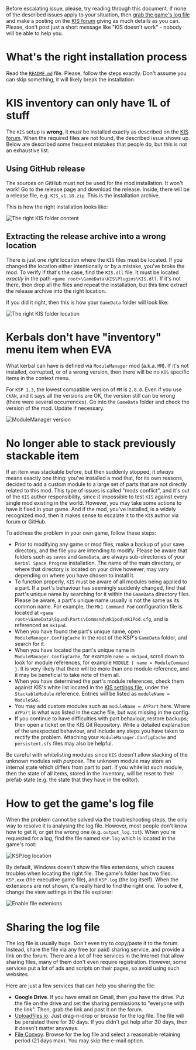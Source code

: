 Before escalating issue, please, try reading through this document. If none of the described issues apply to your situation, then [grab the game's log file](#how-to-get-the-games-log-file) and make a posting on the [KIS forum] giving as much details as you can. Please, don't post just a short message like "KIS doesn't work" - nobody will be able to help you.

# What's the right installation process

Read the [`README.md`](https://github.com/ihsoft/KIS/blob/master/README.md#how-to-install) file. Please, follow the steps exactly. Don't assume you can skip something, it will likely break the installation.

# KIS inventory can only have 1L of stuff

The `KIS` setup is __wrong__, it _must_ be installed exactly as described on the [KIS forum]. When the required files are not found, the described issue shows up. Below are described some frequent mistakes that people do, but this is not an exhaustive list.

## Using GitHub release

The sources on GitHub must _not_ be used for the mod installation. It won't work! Go to the release page and download the release. Inside, there will be a release file, e.g. `KIS_v1.18.zip`. This is the installation archive.

This is how the right installation looks like:

![The right KIS folder content](https://raw.githubusercontent.com/ihsoft/KIS/master/WikiImages/Screenshot-TheRighContent.PNG)

## Extracting the release archive into a wrong location

There is just one _right_ location where the `KIS` files must be located. If you changed the location either intentionally or by a mistake, you've broke the mod. To verify if that's the case, find the `KIS.dll` file. It must be located _exactly_ in the path `<game root>\GameData\KIS\Plugins\KIS.dll`. If it's not there, then drop all the files and repeat the installation, but this time extract the release archive into the right location.

If you did it right, then this is how your `GameData` folder will look like:

![The right KIS folder location](https://raw.githubusercontent.com/ihsoft/KIS/master/WikiImages/Screenshot-TheRighLocation.PNG)

# Kerbals don't have "inventory" menu item when EVA

What kerbal can have is defined via `ModuleManager` mod (a.k.a. `MM`). If it's not installed, corrupted, or of a wrong version, then there will be no `KIS` specific items in the context menu.

For `KSP 1.3`, the lowest compatible version of `MM` is `2.8.0`. Even if you use `CKAN`, and it says all the versions are OK, the version still can be wrong (there were several occurrences). Go into the `GameData` folder and check the version of the mod. Update if necessary.

![ModuleManager version](https://raw.githubusercontent.com/ihsoft/KIS/master/WikiImages/Screenshot-ModuleMangerCheck.png)

# No longer able to stack previously stackable item

If an item was stackable before, but then suddenly stopped, it _always_ means exactly one thing: you've installed a mod that, for its own reasons, decided to add a custom module to a large set of parts that are not directly related to this mod. This type of issues is called "mods conflict", and it's out of the `KIS` author responsibility, since it impossible to test `KIS` against every single mod existing in the world. However, you may take some actions to have it fixed in your game. And if the mod, you've installed, is a widely recognized mod, then it makes sense to escalate it to the `KIS` author via forum or GitHub.

To address the problem in your own game, follow these steps:
* Prior to modifying any game or mod files, make a backup of your save directory, and the file you are intending to modify. Please be aware that folders such as `saves` and `GameData`, are always sub-directories of your `Kerbal Space Program` installation. The name of the main directory, or where that directory is located on your drive however, may vary depending on where you have chosen to install it.
* To function properly, `KIS` must be aware of all modules being applied to a part. If a part's behaviour has seemingly suddenly changed, find that part's unique name by searching for it within the `GameData` directory files. Please be aware, a part's unique name usually is not the same as its common name. For example, the `Mk1 Command Pod` configuration file is located at `<game root>\GameData\Squad\Parts\Command\mk1pod\mk1Pod.cfg`, and is referenced as `mk1pod`.
* When you have found the part's unique name, open `ModuleManager.ConfigCache` in the root of the KSP's `GameData` folder, and search for it. 
* When you have located the part's unique name in `ModuleManager.ConfigCache`, for example `name = mk1pod`, scroll down to look for module references, for example `MODULE { name = ModuleCommand }`. It is very likely that there will be more than one module reference, and it may be beneficial to take note of them all.
* When you have determined the part's module references, check them against KIS's white list located in the [KIS settings file](https://github.com/ihsoft/KIS/blob/master/settings.cfg), under the `StackableModule` reference. Entries will be listed as `moduleName = ModuleSAS`.
* You may add custom modules such as `moduleName = AYPart` here. Where `AYPart` is what was listed in the cache file, but was missing in the config.
* If you continue to have difficulties with part behaviour, restore backups; then open a ticket on the KIS Git Repository. Write a detailed explanation of the unexpected behaviour, and include any steps you have taken to rectify the problem. Attaching your `ModuleManager.ConfigCache` and `persistent.sfs` files may also be helpful.

Be careful with whitelisting modules since `KIS` doesn't allow stacking of the unknown modules _with purpose_. The unknown module may store an internal state which differs from part to part. If you whitelist such module, then the state of all items, stored in the inventory, will be reset to their prefab state (e.g. the state that they have in the editor).

# How to get the game's log file

When the problem cannot be solved via the troubleshooting steps, the only way to resolve it is analysing the log file. However, most people don't know how to get it, or get the wrong one (e.g. `output_log.txt`). When you're requested for a log, find the file named `KSP.log` which is located in the game's root:

![KSP.log location](https://raw.githubusercontent.com/ihsoft/KIS/master/WikiImages/Screenshot-KSPLogLocation.png)

By default, Windows doesn't show the files extensions, which causes troubles when locating the right file. The game's folder has two files: `KSP.exe` (the executive game file), and `KSP.log` (the log itself). When the extensions are not shown, it's really hard to find the right one. To solve it, change the view settings in the file explorer:

![Enable file extenions](https://raw.githubusercontent.com/ihsoft/KIS/master/WikiImages/Screenshot-EnableFileExtensions.png)

# Sharing the log file

The log file is usually huge. Don't even try to copy/paste it to the forum. Instead, share the file via any free (or paid) sharing service, and provide a link on the forum. There are a lot of free services in the Internet that allow sharing files, many of them don't even require registration. However, some services put a lot of ads and scripts on their pages, so avoid using such websites.

Here are just a few services that can help you sharing the file:
* __Google Drive__. If you have email on Gmail, then you have the drive. Put the file on the drive and set the sharing permissions to "everyone with the link". Then, grab the link and post it on the forum.
* [Uploadfiles.io](https://uploadfiles.io/). Just drag-n-drop or browse for the log file. The file will be persisted there for 30 days. If you didn't get help after 30 days, then it doesn't matter anyways.
* [File Convoy](https://www.fileconvoy.com/). Browse for the log file and select a reasonable retaining period (21 days max). You may skip the e-mail option.

[KIS forum]: http://forum.kerbalspaceprogram.com/index.php?/topic/149848-13-kerbal-inventory-system-kis-v150/
